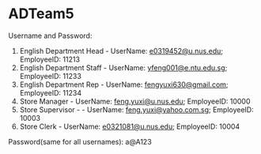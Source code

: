 # ADTeam5


Username and Password:
1. English Department Head - UserName: e0319452@u.nus.edu; EmployeeID: 11213 
2. English Department Staff - UserName: yfeng001@e.ntu.edu.sg; EmployeeID: 11233
3. English Department Rep - UserName: fengyuxi630@gmail.com; EmployeeID: 11234
4. Store Manager - UserName: feng.yuxi@u.nus.edu; EmployeeID: 10000
5. Store Supervisor - - UserName: feng.yuxi@yahoo.com.sg; EmployeeID: 10003
6. Store Clerk - UserName: e0321081@u.nus.edu; EmployeeID: 10004

Password(same for all usernames): a@A123